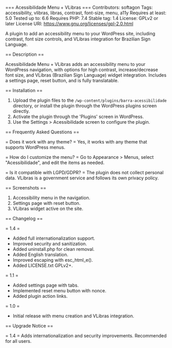 === Acessibilidade Menu + VLibras ===
Contributors: softagon
Tags: accessibility, vlibras, libras, contrast, font-size, menu, a11y
Requires at least: 5.0
Tested up to: 6.6
Requires PHP: 7.4
Stable tag: 1.4
License: GPLv2 or later
License URI: https://www.gnu.org/licenses/gpl-2.0.html

A plugin to add an accessibility menu to your WordPress site, including contrast, font size controls, and VLibras integration for Brazilian Sign Language.

== Description ==

Acessibilidade Menu + VLibras adds an accessibility menu to your WordPress navigation, with options for high contrast, increase/decrease font size, and VLibras (Brazilian Sign Language) widget integration. Includes a settings page, reset button, and is fully translatable.

== Installation ==

1. Upload the plugin files to the `/wp-content/plugins/barra-acessibilidade` directory, or install the plugin through the WordPress plugins screen directly.
2. Activate the plugin through the 'Plugins' screen in WordPress.
3. Use the Settings > Acessibilidade screen to configure the plugin.

== Frequently Asked Questions ==

= Does it work with any theme? =
Yes, it works with any theme that supports WordPress menus.

= How do I customize the menu? =
Go to Appearance > Menus, select "Acessibilidade", and edit the items as needed.

= Is it compatible with LGPD/GDPR? =
The plugin does not collect personal data. VLibras is a government service and follows its own privacy policy.

== Screenshots ==

1. Accessibility menu in the navigation.
2. Settings page with reset button.
3. VLibras widget active on the site.

== Changelog ==

= 1.4 =
* Added full internationalization support.
* Improved security and sanitization.
* Added uninstall.php for clean removal.
* Added English translation.
* Improved escaping with esc_html_e().
* Added LICENSE.txt GPLv2+.

= 1.1 =
* Added settings page with tabs.
* Implemented reset menu button with nonce.
* Added plugin action links.

= 1.0 =
* Initial release with menu creation and VLibras integration.

== Upgrade Notice ==

= 1.4 =
Adds internationalization and security improvements. Recommended for all users.
